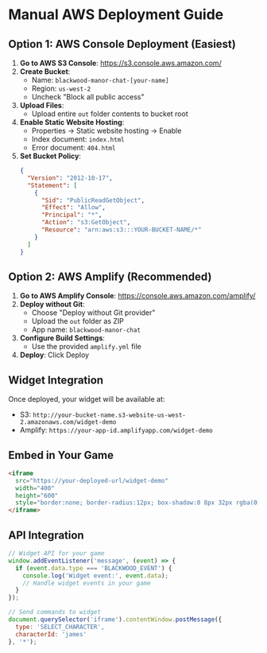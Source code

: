 # Manual AWS Deployment Guide

## Option 1: AWS Console Deployment (Easiest)

1. **Go to AWS S3 Console**: https://s3.console.aws.amazon.com/
2. **Create Bucket**:
   - Name: `blackwood-manor-chat-[your-name]`
   - Region: `us-west-2`
   - Uncheck "Block all public access"
3. **Upload Files**:
   - Upload entire `out` folder contents to bucket root
4. **Enable Static Website Hosting**:
   - Properties → Static website hosting → Enable
   - Index document: `index.html`
   - Error document: `404.html`
5. **Set Bucket Policy**:
   ```json
   {
     "Version": "2012-10-17",
     "Statement": [
       {
         "Sid": "PublicReadGetObject",
         "Effect": "Allow",
         "Principal": "*",
         "Action": "s3:GetObject",
         "Resource": "arn:aws:s3:::YOUR-BUCKET-NAME/*"
       }
     ]
   }
   ```

## Option 2: AWS Amplify (Recommended)

1. **Go to AWS Amplify Console**: https://console.aws.amazon.com/amplify/
2. **Deploy without Git**:
   - Choose "Deploy without Git provider"
   - Upload the `out` folder as ZIP
   - App name: `blackwood-manor-chat`
3. **Configure Build Settings**:
   - Use the provided `amplify.yml` file
4. **Deploy**: Click Deploy

## Widget Integration

Once deployed, your widget will be available at:
- S3: `http://your-bucket-name.s3-website-us-west-2.amazonaws.com/widget-demo`
- Amplify: `https://your-app-id.amplifyapp.com/widget-demo`

## Embed in Your Game

```html
<iframe 
  src="https://your-deployed-url/widget-demo" 
  width="400" 
  height="600"
  style="border:none; border-radius:12px; box-shadow:0 8px 32px rgba(0,0,0,0.3);">
</iframe>
```

## API Integration

```javascript
// Widget API for your game
window.addEventListener('message', (event) => {
  if (event.data.type === 'BLACKWOOD_EVENT') {
    console.log('Widget event:', event.data);
    // Handle widget events in your game
  }
});

// Send commands to widget
document.querySelector('iframe').contentWindow.postMessage({
  type: 'SELECT_CHARACTER',
  characterId: 'james'
}, '*');
```